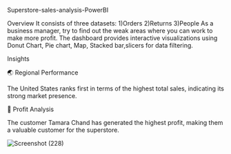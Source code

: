 Superstore-sales-analysis-PowerBI

Overview
It consists of three datasets:
1)Orders 
2)Returns
3)People
As a business manager, try to find out the weak areas where you can work to make more profit.
The dashboard provides interactive visualizations using Donut Chart, Pie chart, Map, Stacked bar,slicers for data filtering.

Insights

:earth_asia: Regional Performance

The United States ranks first in terms of the highest total sales, indicating its strong market presence.

:money_with_wings: Profit Analysis

The customer Tamara Chand has generated the highest profit, making them a valuable customer for the superstore.










![Screenshot (228)](https://github.com/Purva-Golatkar/Superstore-sales-analysis-PowerBI/assets/135613624/ec74431f-60c3-4d82-b810-7fc25752e73a)
